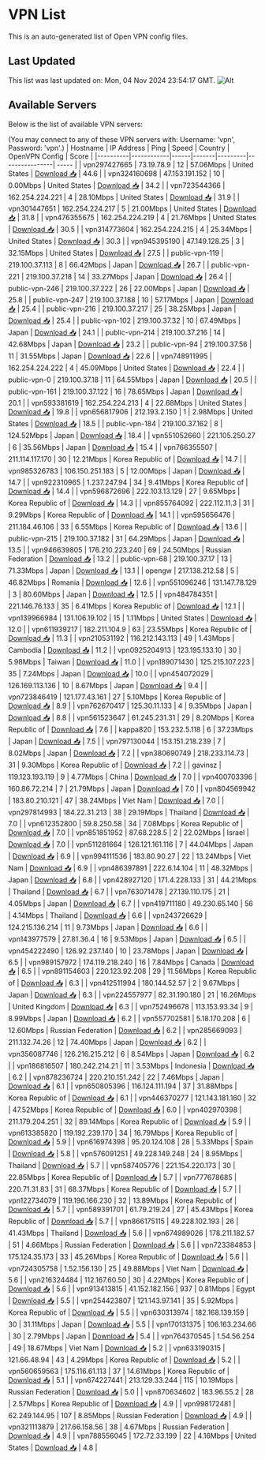 # VPN List

This is an auto-generated list of Open VPN config files.

## Last Updated

This list was last updated on: Mon, 04 Nov 2024 23:54:17 GMT.
![Alt](https://repobeats.axiom.co/api/embed/186b98318ef1479477931607c1ad7d823f12451f.svg "Repobeats analytics image")

## Available Servers

Below is the list of available VPN servers:

(You may connect to any of these VPN servers with: Username: 'vpn', Password: 'vpn'.)
| Hostname | IP Address | Ping | Speed | Country | OpenVPN Config | Score |
|----------|------------|------|-------|---------|----------------| ----- |
| vpn297427665 | 73.19.78.9 | 12 | 57.06Mbps | United States | [Download 📥](./configs/server_0_US.ovpn) | 44.6 |
| vpn324160698 | 47.153.191.152 | 10 | 0.00Mbps | United States | [Download 📥](./configs/server_1_US.ovpn) | 34.2 |
| vpn723544366 | 162.254.224.221 | 4 | 28.10Mbps | United States | [Download 📥](./configs/server_2_US.ovpn) | 31.9 |
| vpn301447651 | 162.254.224.217 | 5 | 21.00Mbps | United States | [Download 📥](./configs/server_3_US.ovpn) | 31.8 |
| vpn476355675 | 162.254.224.219 | 4 | 21.76Mbps | United States | [Download 📥](./configs/server_4_US.ovpn) | 30.5 |
| vpn314773604 | 162.254.224.215 | 4 | 25.34Mbps | United States | [Download 📥](./configs/server_5_US.ovpn) | 30.3 |
| vpn945395190 | 47.149.128.25 | 3 | 32.15Mbps | United States | [Download 📥](./configs/server_6_US.ovpn) | 27.5 |
| public-vpn-119 | 219.100.37.113 | 8 | 66.42Mbps | Japan | [Download 📥](./configs/server_7_JP.ovpn) | 26.7 |
| public-vpn-221 | 219.100.37.218 | 14 | 33.27Mbps | Japan | [Download 📥](./configs/server_8_JP.ovpn) | 26.4 |
| public-vpn-246 | 219.100.37.222 | 26 | 22.00Mbps | Japan | [Download 📥](./configs/server_9_JP.ovpn) | 25.8 |
| public-vpn-247 | 219.100.37.188 | 10 | 57.17Mbps | Japan | [Download 📥](./configs/server_10_JP.ovpn) | 25.4 |
| public-vpn-216 | 219.100.37.217 | 25 | 38.25Mbps | Japan | [Download 📥](./configs/server_11_JP.ovpn) | 25.4 |
| public-vpn-102 | 219.100.37.32 | 10 | 67.49Mbps | Japan | [Download 📥](./configs/server_12_JP.ovpn) | 24.1 |
| public-vpn-214 | 219.100.37.216 | 14 | 42.68Mbps | Japan | [Download 📥](./configs/server_13_JP.ovpn) | 23.2 |
| public-vpn-94 | 219.100.37.56 | 11 | 31.55Mbps | Japan | [Download 📥](./configs/server_14_JP.ovpn) | 22.6 |
| vpn748911995 | 162.254.224.222 | 4 | 45.09Mbps | United States | [Download 📥](./configs/server_15_US.ovpn) | 22.4 |
| public-vpn-0 | 219.100.37.18 | 11 | 64.55Mbps | Japan | [Download 📥](./configs/server_16_JP.ovpn) | 20.5 |
| public-vpn-161 | 219.100.37.122 | 16 | 78.65Mbps | Japan | [Download 📥](./configs/server_17_JP.ovpn) | 20.1 |
| vpn593381619 | 162.254.224.213 | 4 | 22.68Mbps | United States | [Download 📥](./configs/server_18_US.ovpn) | 19.8 |
| vpn656817906 | 212.193.2.150 | 1 | 2.98Mbps | United States | [Download 📥](./configs/server_19_US.ovpn) | 18.5 |
| public-vpn-184 | 219.100.37.162 | 8 | 124.52Mbps | Japan | [Download 📥](./configs/server_20_JP.ovpn) | 18.4 |
| vpn551052660 | 221.105.250.27 | 6 | 35.56Mbps | Japan | [Download 📥](./configs/server_21_JP.ovpn) | 15.4 |
| vpn766355507 | 211.114.117.170 | 30 | 12.21Mbps | Korea Republic of | [Download 📥](./configs/server_22_KR.ovpn) | 14.7 |
| vpn985326783 | 106.150.251.183 | 5 | 12.00Mbps | Japan | [Download 📥](./configs/server_23_JP.ovpn) | 14.7 |
| vpn922310965 | 1.237.247.94 | 34 | 9.41Mbps | Korea Republic of | [Download 📥](./configs/server_24_KR.ovpn) | 14.4 |
| vpn596872696 | 222.103.13.129 | 27 | 9.65Mbps | Korea Republic of | [Download 📥](./configs/server_25_KR.ovpn) | 14.3 |
| vpn855764092 | 222.112.11.3 | 31 | 9.29Mbps | Korea Republic of | [Download 📥](./configs/server_26_KR.ovpn) | 14.1 |
| vpn595656476 | 211.184.46.106 | 33 | 6.55Mbps | Korea Republic of | [Download 📥](./configs/server_27_KR.ovpn) | 13.6 |
| public-vpn-215 | 219.100.37.182 | 31 | 64.29Mbps | Japan | [Download 📥](./configs/server_28_JP.ovpn) | 13.5 |
| vpn946639805 | 176.210.223.240 | 69 | 24.50Mbps | Russian Federation | [Download 📥](./configs/server_29_RU.ovpn) | 13.2 |
| public-vpn-68 | 219.100.37.17 | 13 | 71.33Mbps | Japan | [Download 📥](./configs/server_30_JP.ovpn) | 13.1 |
| opengw | 217.138.212.58 | 5 | 46.82Mbps | Romania | [Download 📥](./configs/server_31_RO.ovpn) | 12.6 |
| vpn551096246 | 131.147.78.129 | 3 | 80.60Mbps | Japan | [Download 📥](./configs/server_32_JP.ovpn) | 12.5 |
| vpn484784351 | 221.146.76.133 | 35 | 6.41Mbps | Korea Republic of | [Download 📥](./configs/server_33_KR.ovpn) | 12.1 |
| vpn139966984 | 131.106.19.102 | 15 | 1.11Mbps | United States | [Download 📥](./configs/server_34_US.ovpn) | 12.0 |
| vpn611939217 | 182.211.104.9 | 63 | 23.55Mbps | Korea Republic of | [Download 📥](./configs/server_35_KR.ovpn) | 11.3 |
| vpn210531192 | 116.212.143.113 | 49 | 1.43Mbps | Cambodia | [Download 📥](./configs/server_36_KH.ovpn) | 11.2 |
| vpn0925204913 | 123.195.133.10 | 30 | 5.98Mbps | Taiwan | [Download 📥](./configs/server_37_TW.ovpn) | 11.0 |
| vpn189071430 | 125.215.107.223 | 35 | 7.24Mbps | Japan | [Download 📥](./configs/server_38_JP.ovpn) | 10.0 |
| vpn454072029 | 126.169.113.136 | 10 | 8.67Mbps | Japan | [Download 📥](./configs/server_39_JP.ovpn) | 9.4 |
| vpn723846419 | 121.177.43.161 | 27 | 5.10Mbps | Korea Republic of | [Download 📥](./configs/server_40_KR.ovpn) | 8.9 |
| vpn762670417 | 125.30.11.133 | 4 | 9.35Mbps | Japan | [Download 📥](./configs/server_41_JP.ovpn) | 8.8 |
| vpn561523647 | 61.245.231.31 | 29 | 8.20Mbps | Korea Republic of | [Download 📥](./configs/server_42_KR.ovpn) | 7.6 |
| kappa820 | 153.232.5.118 | 6 | 37.23Mbps | Japan | [Download 📥](./configs/server_43_JP.ovpn) | 7.5 |
| vpn797130044 | 153.151.218.239 | 7 | 8.02Mbps | Japan | [Download 📥](./configs/server_44_JP.ovpn) | 7.2 |
| vpn380690749 | 218.233.114.73 | 31 | 9.30Mbps | Korea Republic of | [Download 📥](./configs/server_45_KR.ovpn) | 7.2 |
| gavinsz | 119.123.193.119 | 9 | 4.77Mbps | China | [Download 📥](./configs/server_46_CN.ovpn) | 7.0 |
| vpn400703396 | 160.86.72.214 | 7 | 21.79Mbps | Japan | [Download 📥](./configs/server_47_JP.ovpn) | 7.0 |
| vpn804569942 | 183.80.210.121 | 47 | 38.24Mbps | Viet Nam | [Download 📥](./configs/server_48_VN.ovpn) | 7.0 |
| vpn297814993 | 184.22.31.213 | 38 | 29.19Mbps | Thailand | [Download 📥](./configs/server_49_TH.ovpn) | 7.0 |
| vpn612352800 | 59.8.250.58 | 34 | 7.08Mbps | Korea Republic of | [Download 📥](./configs/server_50_KR.ovpn) | 7.0 |
| vpn851851952 | 87.68.228.5 | 2 | 22.02Mbps | Israel | [Download 📥](./configs/server_51_IL.ovpn) | 7.0 |
| vpn511281664 | 126.121.161.116 | 7 | 44.04Mbps | Japan | [Download 📥](./configs/server_52_JP.ovpn) | 6.9 |
| vpn994111536 | 183.80.90.27 | 22 | 13.24Mbps | Viet Nam | [Download 📥](./configs/server_53_VN.ovpn) | 6.9 |
| vpn486397891 | 222.6.14.104 | 11 | 48.32Mbps | Japan | [Download 📥](./configs/server_54_JP.ovpn) | 6.8 |
| vpn428927120 | 171.4.228.133 | 31 | 44.21Mbps | Thailand | [Download 📥](./configs/server_55_TH.ovpn) | 6.7 |
| vpn763071478 | 27.139.110.175 | 21 | 4.05Mbps | Japan | [Download 📥](./configs/server_56_JP.ovpn) | 6.7 |
| vpn419711180 | 49.230.65.140 | 56 | 4.14Mbps | Thailand | [Download 📥](./configs/server_57_TH.ovpn) | 6.6 |
| vpn243726629 | 124.215.136.214 | 11 | 9.73Mbps | Japan | [Download 📥](./configs/server_58_JP.ovpn) | 6.6 |
| vpn143977579 | 27.81.36.4 | 16 | 9.53Mbps | Japan | [Download 📥](./configs/server_59_JP.ovpn) | 6.5 |
| vpn454222490 | 126.92.237.140 | 10 | 23.78Mbps | Japan | [Download 📥](./configs/server_60_JP.ovpn) | 6.5 |
| vpn989157972 | 174.119.218.240 | 16 | 7.84Mbps | Canada | [Download 📥](./configs/server_61_CA.ovpn) | 6.5 |
| vpn891154603 | 220.123.92.208 | 29 | 11.56Mbps | Korea Republic of | [Download 📥](./configs/server_62_KR.ovpn) | 6.3 |
| vpn412511994 | 180.144.52.57 | 2 | 9.67Mbps | Japan | [Download 📥](./configs/server_63_JP.ovpn) | 6.3 |
| vpn224557977 | 82.31.190.180 | 21 | 16.26Mbps | United Kingdom | [Download 📥](./configs/server_64_GB.ovpn) | 6.3 |
| vpn752496678 | 113.153.93.34 | 9 | 8.99Mbps | Japan | [Download 📥](./configs/server_65_JP.ovpn) | 6.2 |
| vpn557702581 | 5.18.170.208 | 6 | 12.60Mbps | Russian Federation | [Download 📥](./configs/server_66_RU.ovpn) | 6.2 |
| vpn285669093 | 211.132.74.26 | 12 | 74.40Mbps | Japan | [Download 📥](./configs/server_67_JP.ovpn) | 6.2 |
| vpn356087746 | 126.216.215.212 | 6 | 8.54Mbps | Japan | [Download 📥](./configs/server_68_JP.ovpn) | 6.2 |
| vpn186816507 | 180.242.214.21 | 11 | 3.53Mbps | Indonesia | [Download 📥](./configs/server_69_ID.ovpn) | 6.2 |
| vpn878236724 | 220.210.151.242 | 22 | 7.46Mbps | Japan | [Download 📥](./configs/server_70_JP.ovpn) | 6.1 |
| vpn650805396 | 116.124.111.194 | 37 | 31.88Mbps | Korea Republic of | [Download 📥](./configs/server_71_KR.ovpn) | 6.1 |
| vpn446370277 | 121.143.181.160 | 32 | 47.52Mbps | Korea Republic of | [Download 📥](./configs/server_72_KR.ovpn) | 6.0 |
| vpn402970398 | 211.179.204.251 | 32 | 89.14Mbps | Korea Republic of | [Download 📥](./configs/server_73_KR.ovpn) | 5.9 |
| vpn613385820 | 119.192.239.170 | 34 | 16.79Mbps | Korea Republic of | [Download 📥](./configs/server_74_KR.ovpn) | 5.9 |
| vpn616974398 | 95.20.124.108 | 28 | 5.33Mbps | Spain | [Download 📥](./configs/server_75_ES.ovpn) | 5.8 |
| vpn576091251 | 49.228.149.248 | 24 | 8.95Mbps | Thailand | [Download 📥](./configs/server_76_TH.ovpn) | 5.7 |
| vpn587405776 | 221.154.220.173 | 30 | 22.85Mbps | Korea Republic of | [Download 📥](./configs/server_77_KR.ovpn) | 5.7 |
| vpn777678685 | 220.71.31.83 | 31 | 68.37Mbps | Korea Republic of | [Download 📥](./configs/server_78_KR.ovpn) | 5.7 |
| vpn122734079 | 119.196.166.230 | 32 | 13.89Mbps | Korea Republic of | [Download 📥](./configs/server_79_KR.ovpn) | 5.7 |
| vpn589391701 | 61.79.219.24 | 27 | 45.43Mbps | Korea Republic of | [Download 📥](./configs/server_80_KR.ovpn) | 5.7 |
| vpn866175115 | 49.228.102.193 | 26 | 41.43Mbps | Thailand | [Download 📥](./configs/server_81_TH.ovpn) | 5.6 |
| vpn674989026 | 178.211.182.57 | 51 | 4.66Mbps | Russian Federation | [Download 📥](./configs/server_82_RU.ovpn) | 5.6 |
| vpn723384853 | 175.124.35.173 | 33 | 45.26Mbps | Korea Republic of | [Download 📥](./configs/server_83_KR.ovpn) | 5.6 |
| vpn724305758 | 1.52.156.130 | 25 | 49.88Mbps | Viet Nam | [Download 📥](./configs/server_84_VN.ovpn) | 5.6 |
| vpn216324484 | 112.167.60.50 | 30 | 4.22Mbps | Korea Republic of | [Download 📥](./configs/server_85_KR.ovpn) | 5.6 |
| vpn913413815 | 41.152.182.156 | 937 | 0.81Mbps | Egypt | [Download 📥](./configs/server_86_EG.ovpn) | 5.5 |
| vpn254423807 | 121.143.97.141 | 35 | 5.92Mbps | Korea Republic of | [Download 📥](./configs/server_87_KR.ovpn) | 5.5 |
| vpn630313974 | 182.168.139.159 | 30 | 31.11Mbps | Japan | [Download 📥](./configs/server_88_JP.ovpn) | 5.5 |
| vpn170131375 | 106.163.234.66 | 30 | 2.79Mbps | Japan | [Download 📥](./configs/server_89_JP.ovpn) | 5.4 |
| vpn764370545 | 1.54.56.254 | 49 | 18.67Mbps | Viet Nam | [Download 📥](./configs/server_90_VN.ovpn) | 5.2 |
| vpn633190315 | 121.66.48.94 | 43 | 4.29Mbps | Korea Republic of | [Download 📥](./configs/server_91_KR.ovpn) | 5.2 |
| vpn560659563 | 175.116.61.113 | 37 | 14.61Mbps | Korea Republic of | [Download 📥](./configs/server_92_KR.ovpn) | 5.1 |
| vpn674227441 | 213.129.33.244 | 115 | 10.19Mbps | Russian Federation | [Download 📥](./configs/server_93_RU.ovpn) | 5.0 |
| vpn870634602 | 183.96.55.2 | 28 | 2.57Mbps | Korea Republic of | [Download 📥](./configs/server_94_KR.ovpn) | 4.9 |
| vpn998172481 | 62.249.144.95 | 107 | 8.85Mbps | Russian Federation | [Download 📥](./configs/server_95_RU.ovpn) | 4.9 |
| vpn321113879 | 217.66.158.56 | 38 | 4.67Mbps | Russian Federation | [Download 📥](./configs/server_96_RU.ovpn) | 4.9 |
| vpn788556045 | 172.72.33.199 | 22 | 4.16Mbps | United States | [Download 📥](./configs/server_97_US.ovpn) | 4.8 |
